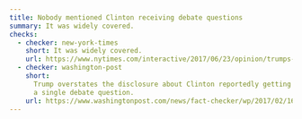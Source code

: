 ```yaml
---
title: Nobody mentioned Clinton receiving debate questions
summary: It was widely covered.
checks:
  - checker: new-york-times
    short: It was widely covered.
    url: https://www.nytimes.com/interactive/2017/06/23/opinion/trumps-lies.html
  - checker: washington-post
    short:
      Trump overstates the disclosure about Clinton reportedly getting
      a single debate question.
    url: https://www.washingtonpost.com/news/fact-checker/wp/2017/02/16/fact-checking-president-trumps-news-conference/
---
```

